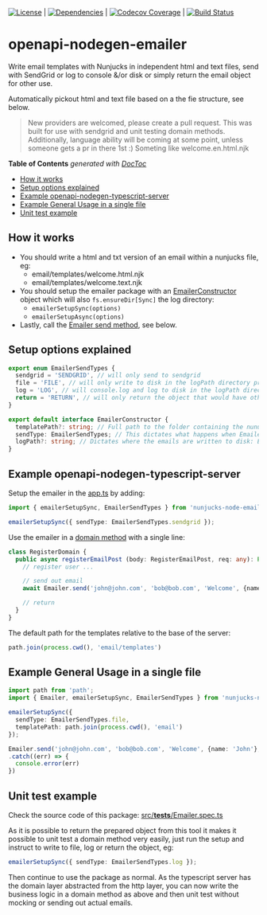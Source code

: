 
[![License](http://img.shields.io/npm/l/boats.svg)](https://github.com/johndcarmichael/openapi-nodegen-emailer/blob/master/LICENSE) | [![Dependencies](https://david-dm.org/johndcarmichael/openapi-nodegen-emailer.svg)](https://david-dm.org/johndcarmichael/openapi-nodegen-emailer) | [![Codecov Coverage](https://img.shields.io/codecov/c/github/johndcarmichael/openapi-nodegen-emailer/master.svg?style=flat-square)](https://codecov.io/gh/johndcarmichael/openapi-nodegen-emailer/) | [![Build Status](https://api.travis-ci.org/johndcarmichael/openapi-nodegen-emailer.svg?branch=master)](https://travis-ci.org/johndcarmichael/openapi-nodegen-emailer)

# openapi-nodegen-emailer

Write email templates with Nunjucks in independent html and text files, send with SendGrid or log to console &/or disk or simply return the email object for other use.

Automatically pickout html and text file based on a the fie structure, see below.

> New providers are welcomed, please create a pull request. This was built for use with sendgrid and unit testing domain methods.
> Additionally, language ability will be coming at some point, unless someone gets a pr in there 1st :) Someting like welcome.en.html.njk

<!-- START doctoc generated TOC please keep comment here to allow auto update -->
<!-- DON'T EDIT THIS SECTION, INSTEAD RE-RUN doctoc TO UPDATE -->
**Table of Contents**  *generated with [DocToc](https://github.com/thlorenz/doctoc)*

- [How it works](#how-it-works)
- [Setup options explained](#setup-options-explained)
- [Example openapi-nodegen-typescript-server](#example-openapi-nodegen-typescript-server)
- [Example General Usage in a single file](#example-general-usage-in-a-single-file)
- [Unit test example](#unit-test-example)

<!-- END doctoc generated TOC please keep comment here to allow auto update -->

## How it works
- You should write a html and txt version of an email within a nunjucks file, eg:
  - email/templates/welcome.html.njk
  - email/templates/welcome.text.njk
- You should setup the emailer package with an [EmailerConstructor](https://github.com/johndcarmichael/openapi-nodegen-emailer/blob/master/src/interfaces/EmailerContructor.ts) object which will also `fs.ensureDir[Sync]` the log directory:
  - `emailerSetupSync(options)`
  - `emailerSetupAsync(options)`
- Lastly, call the [Emailer send method](https://github.com/johndcarmichael/openapi-nodegen-emailer/blob/master/src/Emailer.ts#L9), see below.

## Setup options explained
```typescript
export enum EmailerSendTypes {
  sendgrid = 'SENDGRID', // will only send to sendgrid
  file = 'FILE', // will only write to disk in the logPath directory provided in the setup options
  log = 'LOG', // will console.log and log to disk in the logPath directory provided in the setup options
  return = 'RETURN', // will only return the object that would have otherwise been used in the above
}

export default interface EmailerConstructor {
  templatePath?: string; // Full path to the folder containing the nunuck email templates, defaults to ./email/templates
  sendType: EmailerSendTypes; // This dictates what happens when Emailer.send is called values from the above enum
  logPath?: string; // Dictates where the emails are written to disk: EmailerSendTypes.file, defaults to email/logs
}
```

## Example openapi-nodegen-typescript-server
Setup the emailer in the [app.ts](https://github.com/acrontum/openapi-nodegen-typescript-server/blob/master/src/app.ts) by adding:
```typescript
import { emailerSetupSync, EmailerSendTypes } from 'nunjucks-node-emailer';

emailerSetupSync({ sendType: EmailerSendTypes.sendgrid });
```

Use the emailer in a [domain method](https://github.com/acrontum/openapi-nodegen-typescript-server/blob/master/src/domains/___stub.ts.njk) with a single line:
```typescript
class RegisterDomain {
  public async registerEmailPost (body: RegisterEmailPost, req: any): Promise<Login> {
    // register user ...

    // send out email
    await Emailer.send('john@john.com', 'bob@bob.com', 'Welcome', {name: 'John'}, 'welcome')

    // return 
  }
}
```

The default path for the templates relative to the base of the server:
```typescript
path.join(process.cwd(), 'email/templates')
```


## Example General Usage in a single file
```typescript
import path from 'path';
import { Emailer, emailerSetupSync, EmailerSendTypes } from 'nunjucks-node-emailer';

emailerSetupSync({
  sendType: EmailerSendTypes.file,
  templatePath: path.join(process.cwd(), 'email')
});

Emailer.send('john@john.com', 'bob@bob.com', 'Welcome', {name: 'John'}, 'welcome')
.catch((err) => {
  console.error(err)
})
``` 

## Unit test example

Check the source code of this package: [src/__tests__/Emailer.spec.ts](https://github.com/johndcarmichael/openapi-nodegen-emailer/blob/master/src/__tests__/Emailer.ts)

As it is possible to return the prepared object from this tool it makes it possible to unit test a domain method very easily, just run the setup and instruct to write to file, log or return the object, eg:

```typescript
emailerSetupSync({ sendType: EmailerSendTypes.log });
```

Then continue to use the package as normal. As the typescript server has the domain layer abstracted from the http layer, you can now write the business logic in a domain method as above and then unit test without mocking or sending out actual emails.
